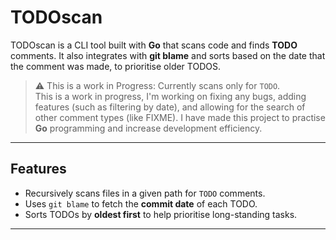 # TODOscan

TODOscan is a CLI tool built with **Go** that scans code and finds **TODO** comments. It also integrates with **git blame** and sorts based on the date that the comment was made, to prioritise older TODOS. 

> ⚠️ This is a work in Progress: Currently scans only for `TODO`.   
This is a work in progress, I'm working on fixing any bugs, adding features (such as filtering by date), and allowing for the search of other comment types (like FIXME). I have made this project to practise **Go** programming and increase development efficiency. 
---

## Features

- Recursively scans files in a given path for `TODO` comments.  
- Uses `git blame` to fetch the **commit date** of each TODO.  
- Sorts TODOs by **oldest first** to help prioritise long-standing tasks.  

---

